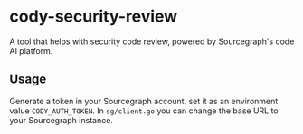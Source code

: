 # cody-security-review
A tool that helps with security code review, powered by Sourcegraph's code AI platform.

## Usage

Generate a token in your Sourcegraph account, set it as an environment value `CODY_AUTH_TOKEN`. In `sg/client.go` you can change the base URL to your Sourcegraph instance.

